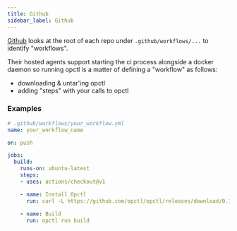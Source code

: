 ```yaml
---
title: Github
sidebar_label: Github
---
```


[Github](https://github.com) looks at the root of each repo under `.github/workflows/...` to identify "workflows".

Their hosted agents support starting the ci process alongside a docker daemon so running opctl is
a matter of defining a "workflow" as follows:

- downloading & untar'ing opctl
- adding "steps" with your calls to opctl

### Examples

```yaml
# .github/workflows/your_workflow.yml
name: your_workflow_name

on: push

jobs:
  build:
    runs-on: ubuntu-latest
    steps:
    - uses: actions/checkout@v1

    - name: Install Opctl
      run: curl -L https://github.com/opctl/opctl/releases/download/0.1.48/opctl0.1.48.linux.tgz | sudo tar -xzv -C /usr/local/bin
    
    - name: Build
      run: opctl run build
```
